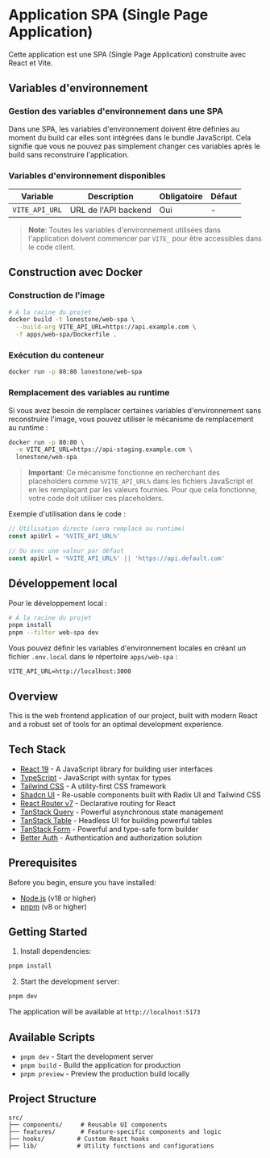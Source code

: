 # Application SPA (Single Page Application)

Cette application est une SPA (Single Page Application) construite avec React et Vite.

## Variables d'environnement

### Gestion des variables d'environnement dans une SPA

Dans une SPA, les variables d'environnement doivent être définies au moment du build car elles sont intégrées dans le bundle JavaScript. Cela signifie que vous ne pouvez pas simplement changer ces variables après le build sans reconstruire l'application.

### Variables d'environnement disponibles

| Variable | Description | Obligatoire | Défaut |
|----------|-------------|-------------|--------|
| `VITE_API_URL` | URL de l'API backend | Oui | - |

> **Note**: Toutes les variables d'environnement utilisées dans l'application doivent commencer par `VITE_` pour être accessibles dans le code client.

## Construction avec Docker

### Construction de l'image

```bash
# À la racine du projet
docker build -t lonestone/web-spa \
  --build-arg VITE_API_URL=https://api.example.com \
  -f apps/web-spa/Dockerfile .
```

### Exécution du conteneur

```bash
docker run -p 80:80 lonestone/web-spa
```

### Remplacement des variables au runtime

Si vous avez besoin de remplacer certaines variables d'environnement sans reconstruire l'image, vous pouvez utiliser le mécanisme de remplacement au runtime :

```bash
docker run -p 80:80 \
  -e VITE_API_URL=https://api-staging.example.com \
  lonestone/web-spa
```

> **Important**: Ce mécanisme fonctionne en recherchant des placeholders comme `%VITE_API_URL%` dans les fichiers JavaScript et en les remplaçant par les valeurs fournies. Pour que cela fonctionne, votre code doit utiliser ces placeholders.

Exemple d'utilisation dans le code :

```typescript
// Utilisation directe (sera remplacé au runtime)
const apiUrl = '%VITE_API_URL%'

// Ou avec une valeur par défaut
const apiUrl = '%VITE_API_URL%' || 'https://api.default.com'
```

## Développement local

Pour le développement local :

```bash
# À la racine du projet
pnpm install
pnpm --filter web-spa dev
```

Vous pouvez définir les variables d'environnement locales en créant un fichier `.env.local` dans le répertoire `apps/web-spa` :

```
VITE_API_URL=http://localhost:3000
```

## Overview

This is the web frontend application of our project, built with modern React and a robust set of tools for an optimal development experience.

## Tech Stack

- [React 19](https://react.dev/) - A JavaScript library for building user interfaces
- [TypeScript](https://www.typescriptlang.org/) - JavaScript with syntax for types
- [Tailwind CSS](https://tailwindcss.com/) - A utility-first CSS framework
- [Shadcn UI](https://ui.shadcn.com/) - Re-usable components built with Radix UI and Tailwind CSS
- [React Router v7](https://reactrouter.com/) - Declarative routing for React
- [TanStack Query](https://tanstack.com/query/latest) - Powerful asynchronous state management
- [TanStack Table](https://tanstack.com/table/latest) - Headless UI for building powerful tables
- [TanStack Form](https://tanstack.com/form/latest) - Powerful and type-safe form builder
- [Better Auth](https://github.com/better-auth-io/better-auth) - Authentication and authorization solution

## Prerequisites

Before you begin, ensure you have installed:
- [Node.js](https://nodejs.org/) (v18 or higher)
- [pnpm](https://pnpm.io/) (v8 or higher)

## Getting Started

1. Install dependencies:
```bash
pnpm install
```

2. Start the development server:
```bash
pnpm dev
```

The application will be available at `http://localhost:5173`

## Available Scripts

- `pnpm dev` - Start the development server
- `pnpm build` - Build the application for production
- `pnpm preview` - Preview the production build locally

## Project Structure

```
src/
├── components/     # Reusable UI components
├── features/       # Feature-specific components and logic
├── hooks/         # Custom React hooks
├── lib/           # Utility functions and configurations
```
